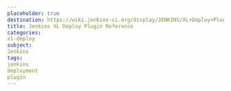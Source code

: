 ```yaml
---
placeholder: true
destination: https://wiki.jenkins-ci.org/display/JENKINS/XL+Deploy+Plugin
title: Jenkins XL Deploy Plugin Reference
categories:
xl-deploy
subject:
Jenkins
tags:
jenkins
deployment
plugin
---
```

